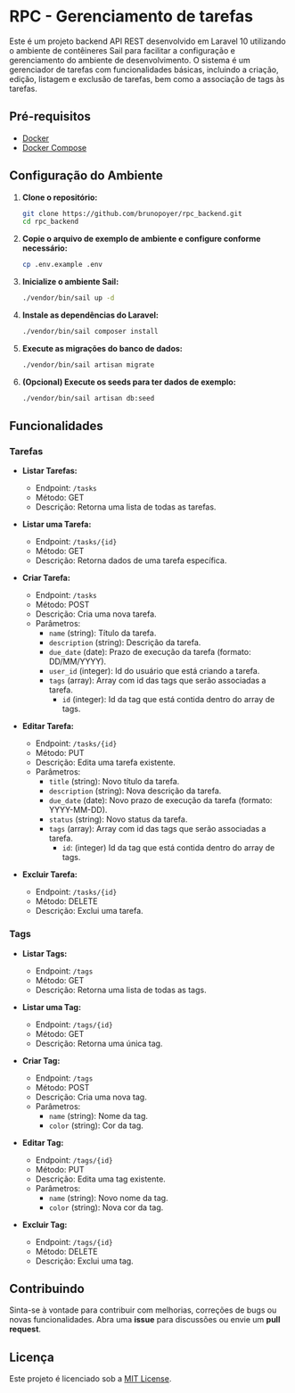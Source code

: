 # RPC - Gerenciamento de tarefas

Este é um projeto backend API REST desenvolvido em Laravel 10 utilizando o ambiente de contêineres Sail para facilitar a configuração e gerenciamento do ambiente de desenvolvimento. O sistema é um gerenciador de tarefas com funcionalidades básicas, incluindo a criação, edição, listagem e exclusão de tarefas, bem como a associação de tags às tarefas.

## Pré-requisitos

- [Docker](https://www.docker.com/get-started)
- [Docker Compose](https://docs.docker.com/compose/install/)

## Configuração do Ambiente

1. **Clone o repositório:**

    ```bash
    git clone https://github.com/brunopoyer/rpc_backend.git
    cd rpc_backend
    ```

2. **Copie o arquivo de exemplo de ambiente e configure conforme necessário:**

    ```bash
    cp .env.example .env
    ```

3. **Inicialize o ambiente Sail:**

    ```bash
    ./vendor/bin/sail up -d
    ```

4. **Instale as dependências do Laravel:**

    ```bash
    ./vendor/bin/sail composer install
    ```

5. **Execute as migrações do banco de dados:**

    ```bash
    ./vendor/bin/sail artisan migrate
    ```

6. **(Opcional) Execute os seeds para ter dados de exemplo:**

    ```bash
    ./vendor/bin/sail artisan db:seed
    ```

## Funcionalidades

### Tarefas

- **Listar Tarefas:**

    - Endpoint: `/tasks`
    - Método: GET
    - Descrição: Retorna uma lista de todas as tarefas.

- **Listar uma Tarefa:**
    - Endpoint: `/tasks/{id}`
    - Método: GET
    - Descrição: Retorna dados de uma tarefa específica.

- **Criar Tarefa:**

    - Endpoint: `/tasks`
    - Método: POST
    - Descrição: Cria uma nova tarefa.
    - Parâmetros:
        - `name` (string): Título da tarefa.
        - `description` (string): Descrição da tarefa.
        - `due_date` (date): Prazo de execução da tarefa (formato: DD/MM/YYYY).
        - `user_id` (integer): Id do usuário que está criando a tarefa.
        - `tags` (array): Array com id das tags que serão associadas a tarefa.
            - `id` (integer): Id da tag que está contida dentro do array de tags. 

- **Editar Tarefa:**

    - Endpoint: `/tasks/{id}`
    - Método: PUT
    - Descrição: Edita uma tarefa existente.
    - Parâmetros:
        - `title` (string): Novo título da tarefa.
        - `description` (string): Nova descrição da tarefa.
        - `due_date` (date): Novo prazo de execução da tarefa (formato: YYYY-MM-DD).
        - `status` (string): Novo status da tarefa.
        - `tags` (array): Array com id das tags que serão associadas a tarefa.
            - `id`: (integer) Id da tag que está contida dentro do array de tags. 

- **Excluir Tarefa:**

    - Endpoint: `/tasks/{id}`
    - Método: DELETE
    - Descrição: Exclui uma tarefa.

### Tags

- **Listar Tags:**

    - Endpoint: `/tags`
    - Método: GET
    - Descrição: Retorna uma lista de todas as tags.
 
- **Listar uma Tag:**

    - Endpoint: `/tags/{id}`
    - Método: GET
    - Descrição: Retorna uma única tag.

- **Criar Tag:**

    - Endpoint: `/tags`
    - Método: POST
    - Descrição: Cria uma nova tag.
    - Parâmetros:
        - `name` (string): Nome da tag.
        - `color` (string): Cor da tag.

- **Editar Tag:**

    - Endpoint: `/tags/{id}`
    - Método: PUT
    - Descrição: Edita uma tag existente.
    - Parâmetros:
        - `name` (string): Novo nome da tag.
        - `color` (string): Nova cor da tag.

- **Excluir Tag:**

    - Endpoint: `/tags/{id}`
    - Método: DELETE
    - Descrição: Exclui uma tag.

## Contribuindo

Sinta-se à vontade para contribuir com melhorias, correções de bugs ou novas funcionalidades. Abra uma **issue** para discussões ou envie um **pull request**.

## Licença

Este projeto é licenciado sob a [MIT License](LICENSE).
